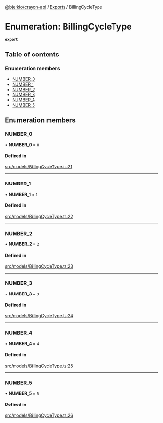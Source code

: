 [@bjerkio/crayon-api](../README.md) / [Exports](../modules.md) / BillingCycleType

# Enumeration: BillingCycleType

**`export`**

## Table of contents

### Enumeration members

- [NUMBER\_0](BillingCycleType.md#number_0)
- [NUMBER\_1](BillingCycleType.md#number_1)
- [NUMBER\_2](BillingCycleType.md#number_2)
- [NUMBER\_3](BillingCycleType.md#number_3)
- [NUMBER\_4](BillingCycleType.md#number_4)
- [NUMBER\_5](BillingCycleType.md#number_5)

## Enumeration members

### NUMBER\_0

• **NUMBER\_0** = `0`

#### Defined in

[src/models/BillingCycleType.ts:21](https://github.com/bjerkio/crayon-api-js/blob/22cd66d/src/models/BillingCycleType.ts#L21)

___

### NUMBER\_1

• **NUMBER\_1** = `1`

#### Defined in

[src/models/BillingCycleType.ts:22](https://github.com/bjerkio/crayon-api-js/blob/22cd66d/src/models/BillingCycleType.ts#L22)

___

### NUMBER\_2

• **NUMBER\_2** = `2`

#### Defined in

[src/models/BillingCycleType.ts:23](https://github.com/bjerkio/crayon-api-js/blob/22cd66d/src/models/BillingCycleType.ts#L23)

___

### NUMBER\_3

• **NUMBER\_3** = `3`

#### Defined in

[src/models/BillingCycleType.ts:24](https://github.com/bjerkio/crayon-api-js/blob/22cd66d/src/models/BillingCycleType.ts#L24)

___

### NUMBER\_4

• **NUMBER\_4** = `4`

#### Defined in

[src/models/BillingCycleType.ts:25](https://github.com/bjerkio/crayon-api-js/blob/22cd66d/src/models/BillingCycleType.ts#L25)

___

### NUMBER\_5

• **NUMBER\_5** = `5`

#### Defined in

[src/models/BillingCycleType.ts:26](https://github.com/bjerkio/crayon-api-js/blob/22cd66d/src/models/BillingCycleType.ts#L26)
